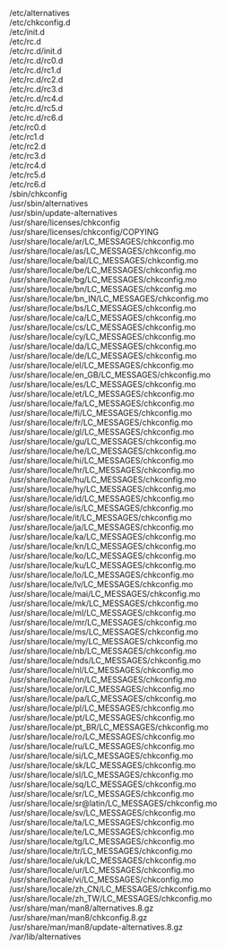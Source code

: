 /etc/alternatives  
/etc/chkconfig.d  
/etc/init.d  
/etc/rc.d  
/etc/rc.d/init.d  
/etc/rc.d/rc0.d  
/etc/rc.d/rc1.d  
/etc/rc.d/rc2.d  
/etc/rc.d/rc3.d  
/etc/rc.d/rc4.d  
/etc/rc.d/rc5.d  
/etc/rc.d/rc6.d  
/etc/rc0.d  
/etc/rc1.d  
/etc/rc2.d  
/etc/rc3.d  
/etc/rc4.d  
/etc/rc5.d  
/etc/rc6.d  
/sbin/chkconfig  
/usr/sbin/alternatives  
/usr/sbin/update-alternatives  
/usr/share/licenses/chkconfig  
/usr/share/licenses/chkconfig/COPYING  
/usr/share/locale/ar/LC\_MESSAGES/chkconfig.mo  
/usr/share/locale/as/LC\_MESSAGES/chkconfig.mo  
/usr/share/locale/bal/LC\_MESSAGES/chkconfig.mo  
/usr/share/locale/be/LC\_MESSAGES/chkconfig.mo  
/usr/share/locale/bg/LC\_MESSAGES/chkconfig.mo  
/usr/share/locale/bn/LC\_MESSAGES/chkconfig.mo  
/usr/share/locale/bn\_IN/LC\_MESSAGES/chkconfig.mo  
/usr/share/locale/bs/LC\_MESSAGES/chkconfig.mo  
/usr/share/locale/ca/LC\_MESSAGES/chkconfig.mo  
/usr/share/locale/cs/LC\_MESSAGES/chkconfig.mo  
/usr/share/locale/cy/LC\_MESSAGES/chkconfig.mo  
/usr/share/locale/da/LC\_MESSAGES/chkconfig.mo  
/usr/share/locale/de/LC\_MESSAGES/chkconfig.mo  
/usr/share/locale/el/LC\_MESSAGES/chkconfig.mo  
/usr/share/locale/en\_GB/LC\_MESSAGES/chkconfig.mo  
/usr/share/locale/es/LC\_MESSAGES/chkconfig.mo  
/usr/share/locale/et/LC\_MESSAGES/chkconfig.mo  
/usr/share/locale/fa/LC\_MESSAGES/chkconfig.mo  
/usr/share/locale/fi/LC\_MESSAGES/chkconfig.mo  
/usr/share/locale/fr/LC\_MESSAGES/chkconfig.mo  
/usr/share/locale/gl/LC\_MESSAGES/chkconfig.mo  
/usr/share/locale/gu/LC\_MESSAGES/chkconfig.mo  
/usr/share/locale/he/LC\_MESSAGES/chkconfig.mo  
/usr/share/locale/hi/LC\_MESSAGES/chkconfig.mo  
/usr/share/locale/hr/LC\_MESSAGES/chkconfig.mo  
/usr/share/locale/hu/LC\_MESSAGES/chkconfig.mo  
/usr/share/locale/hy/LC\_MESSAGES/chkconfig.mo  
/usr/share/locale/id/LC\_MESSAGES/chkconfig.mo  
/usr/share/locale/is/LC\_MESSAGES/chkconfig.mo  
/usr/share/locale/it/LC\_MESSAGES/chkconfig.mo  
/usr/share/locale/ja/LC\_MESSAGES/chkconfig.mo  
/usr/share/locale/ka/LC\_MESSAGES/chkconfig.mo  
/usr/share/locale/kn/LC\_MESSAGES/chkconfig.mo  
/usr/share/locale/ko/LC\_MESSAGES/chkconfig.mo  
/usr/share/locale/ku/LC\_MESSAGES/chkconfig.mo  
/usr/share/locale/lo/LC\_MESSAGES/chkconfig.mo  
/usr/share/locale/lv/LC\_MESSAGES/chkconfig.mo  
/usr/share/locale/mai/LC\_MESSAGES/chkconfig.mo  
/usr/share/locale/mk/LC\_MESSAGES/chkconfig.mo  
/usr/share/locale/ml/LC\_MESSAGES/chkconfig.mo  
/usr/share/locale/mr/LC\_MESSAGES/chkconfig.mo  
/usr/share/locale/ms/LC\_MESSAGES/chkconfig.mo  
/usr/share/locale/my/LC\_MESSAGES/chkconfig.mo  
/usr/share/locale/nb/LC\_MESSAGES/chkconfig.mo  
/usr/share/locale/nds/LC\_MESSAGES/chkconfig.mo  
/usr/share/locale/nl/LC\_MESSAGES/chkconfig.mo  
/usr/share/locale/nn/LC\_MESSAGES/chkconfig.mo  
/usr/share/locale/or/LC\_MESSAGES/chkconfig.mo  
/usr/share/locale/pa/LC\_MESSAGES/chkconfig.mo  
/usr/share/locale/pl/LC\_MESSAGES/chkconfig.mo  
/usr/share/locale/pt/LC\_MESSAGES/chkconfig.mo  
/usr/share/locale/pt\_BR/LC\_MESSAGES/chkconfig.mo  
/usr/share/locale/ro/LC\_MESSAGES/chkconfig.mo  
/usr/share/locale/ru/LC\_MESSAGES/chkconfig.mo  
/usr/share/locale/si/LC\_MESSAGES/chkconfig.mo  
/usr/share/locale/sk/LC\_MESSAGES/chkconfig.mo  
/usr/share/locale/sl/LC\_MESSAGES/chkconfig.mo  
/usr/share/locale/sq/LC\_MESSAGES/chkconfig.mo  
/usr/share/locale/sr/LC\_MESSAGES/chkconfig.mo  
/usr/share/locale/sr@latin/LC\_MESSAGES/chkconfig.mo  
/usr/share/locale/sv/LC\_MESSAGES/chkconfig.mo  
/usr/share/locale/ta/LC\_MESSAGES/chkconfig.mo  
/usr/share/locale/te/LC\_MESSAGES/chkconfig.mo  
/usr/share/locale/tg/LC\_MESSAGES/chkconfig.mo  
/usr/share/locale/tr/LC\_MESSAGES/chkconfig.mo  
/usr/share/locale/uk/LC\_MESSAGES/chkconfig.mo  
/usr/share/locale/ur/LC\_MESSAGES/chkconfig.mo  
/usr/share/locale/vi/LC\_MESSAGES/chkconfig.mo  
/usr/share/locale/zh\_CN/LC\_MESSAGES/chkconfig.mo  
/usr/share/locale/zh\_TW/LC\_MESSAGES/chkconfig.mo  
/usr/share/man/man8/alternatives.8.gz  
/usr/share/man/man8/chkconfig.8.gz  
/usr/share/man/man8/update-alternatives.8.gz  
/var/lib/alternatives  

